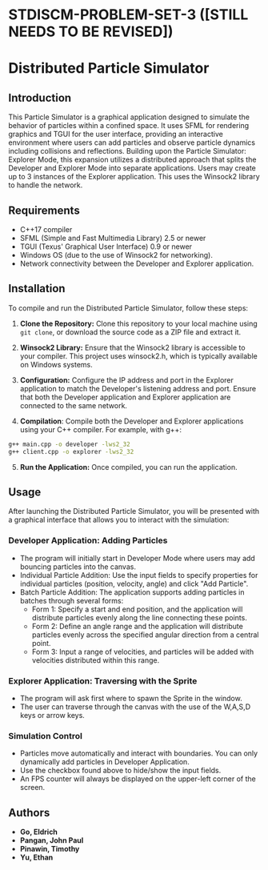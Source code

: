 # STDISCM-PROBLEM-SET-3 ([STILL NEEDS TO BE REVISED])
 
# Distributed Particle Simulator

## Introduction

This Particle Simulator is a graphical application designed to simulate the behavior of particles within a confined space. It uses SFML for rendering graphics and TGUI for the user interface, providing an interactive environment where users can add particles and observe particle dynamics including collisions and reflections. Building upon the Particle Simulator: Explorer Mode, this expansion utilizes a distributed approach that splits the Developer and Explorer Mode into separate applications. Users may create up to 3 instances of the Explorer application. This uses the Winsock2 library to handle the network.

## Requirements

- C++17 compiler
- SFML (Simple and Fast Multimedia Library) 2.5 or newer
- TGUI (Texus' Graphical User Interface) 0.9 or newer
- Windows OS (due to the use of Winsock2 for networking).
- Network connectivity between the Developer and Explorer application.

## Installation

To compile and run the Distributed Particle Simulator, follow these steps:

1. **Clone the Repository:** Clone this repository to your local machine using `git clone`, or download the source code as a ZIP file and extract it.

2. **Winsock2 Library:** Ensure that the Winsock2 library is accessible to your compiler. This project uses winsock2.h, which is typically available on Windows systems.

3. **Configuration:** Configure the IP address and port in the Explorer application to match the Developer's listening address and port. Ensure that both the Developer application and Explorer application are connected to the same network.

4. **Compilation**: Compile both the Developer and Explorer applications using your C++ compiler. For example, with g++:

```bash
g++ main.cpp -o developer -lws2_32
g++ client.cpp -o explorer -lws2_32
``` 
5. **Run the Application:** Once compiled, you can run the application.

## Usage

After launching the Distributed Particle Simulator, you will be presented with a graphical interface that allows you to interact with the simulation:

### Developer Application: Adding Particles
- The program will initially start in Developer Mode where users may add bouncing particles into the canvas.
- Individual Particle Addition: Use the input fields to specify properties for individual particles (position, velocity, angle) and click "Add Particle".
- Batch Particle Addition: The application supports adding particles in batches through several forms:
  - Form 1: Specify a start and end position, and the application will distribute particles evenly along the line connecting these points.
  - Form 2: Define an angle range and the application will distribute particles evenly across the specified angular direction from a central point.
  - Form 3: Input a range of velocities, and particles will be added with velocities distributed within this range.

### Explorer Application: Traversing with the Sprite
- The program will ask first where to spawn the Sprite in the window.
- The user can traverse through the canvas with the use of the W,A,S,D keys or arrow keys.

### Simulation Control
- Particles move automatically and interact with boundaries. You can only dynamically add particles in Developer Application.
- Use the checkbox found above to hide/show the input fields.
- An FPS counter will always be displayed on the upper-left corner of the screen.

## Authors
* **Go, Eldrich**
* **Pangan, John Paul**
* **Pinawin, Timothy**
* **Yu, Ethan**
